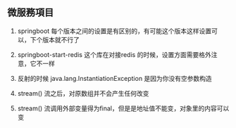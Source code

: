 ## 微服務項目

1. springboot 每个版本之间的设置是有区别的，有可能这个版本这样设置可以，下个版本就不行了

2. springboot-start-redis 这个库在对接redis 的时候，设置方面需要格外注意，它不一样

3. 反射的时候 java.lang.InstantiationException 是因为你没有空参数构造

4. stream() 流之后，对原数组并不会产生任何改变

5. stream() 流调用外部变量得为final，但是是地址值不能变，对象里的内容可以变
